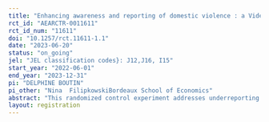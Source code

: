 ```yaml
---
title: "Enhancing awareness and reporting of domestic violence : a Video Documentary RCT in Madagascar"
rct_id: "AEARCTR-0011611"
rct_id_num: "11611"
doi: "10.1257/rct.11611-1.1"
date: "2023-06-20"
status: "on_going"
jel: "JEL classification codes}: J12,J16, I15"
start_year: "2022-06-01"
end_year: "2023-12-31"
pi: "DELPHINE BOUTIN"
pi_other: "Nina  FilipkowskiBordeaux School of Economics"
abstract: "This randomized control experiment addresses underreporting of domestic violence in Madagascar. We formed a partnership with a microfinance NGO to produce an educational video that addressed different types of violence and appropriate response measures. Over a five-month period, the video will be randomly broadcast across seven agency locations. Anticipating the participation of 4,000 individuals, we will use questionnaires administered by social workers to collect data on knowledge of, attitudes towards, and reported cases of domestic violence. Throughout the study, we gathered information on beneficiary characteristics and conducted both quantitative and qualitative surveys to assess the video's reception and impact. The objective is to measure video effectiveness in raising awareness and assessing changes in knowledge, reporting, attitudes, and psychological well-being. We will use the collected data to evaluate the intervention's impact and inform future efforts to prevent and address domestic violence in Madagascar."
layout: registration
---
```


